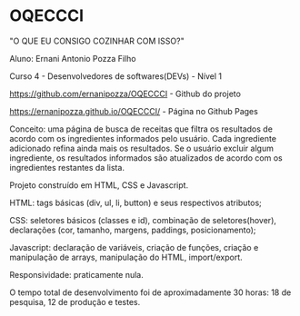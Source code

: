 # OQECCCI

"O QUE EU CONSIGO COZINHAR COM ISSO?"

Aluno: Ernani Antonio Pozza Filho

Curso 4 - Desenvolvedores de softwares(DEVs) - Nível 1

https://github.com/ernanipozza/OQECCCI - Github do projeto

https://ernanipozza.github.io/OQECCCI/ - Página no Github Pages

Conceito: uma página de busca de receitas que filtra os resultados de acordo com os ingredientes informados pelo usuário. Cada ingrediente adicionado refina ainda mais os resultados. Se o usuário excluir algum ingrediente, os resultados informados são atualizados de acordo com os ingredientes restantes da lista.

Projeto construído em HTML, CSS e Javascript.

HTML: tags básicas (div, ul, li, button) e seus respectivos atributos;

CSS: seletores básicos (classes e id), combinação de seletores(hover), declarações (cor, tamanho, margens, paddings, posicionamento);

Javascript: declaração de variáveis, criação de funções, criação e manipulação de arrays, manipulação do HTML, import/export.

Responsividade: praticamente nula.

O tempo total de desenvolvimento foi de aproximadamente 30 horas: 18 de pesquisa, 12 de produção e testes.
